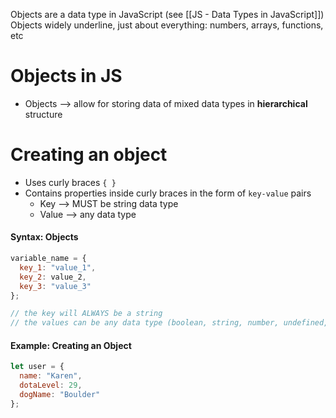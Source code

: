 Objects are a data type in JavaScript (see [[JS - Data Types in JavaScript]])
Objects widely underline, just about everything: numbers, arrays, functions, etc

# Objects in JS
* Objects --> allow for storing data of mixed data types in **hierarchical** structure

# Creating an object 
* Uses curly braces ` { } ` 
* Contains properties inside curly braces in the form of ` key-value ` pairs
	* Key --> MUST be string data type
	* Value --> any data type

#### Syntax: Objects
```js
variable_name = {
  key_1: "value_1",        
  key_2: value_2,      
  key_3: "value_3"          
}; 

// the key will ALWAYS be a string
// the values can be any data type (boolean, string, number, undefined, object, array)
```

#### Example: Creating an Object
```js
let user = {
  name: "Karen",
  dotaLevel: 29,
  dogName: "Boulder"
}; 
```
